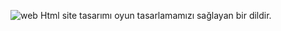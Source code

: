 ![web](https://github.com/user-attachments/assets/67fad230-1a79-4cd7-b1b1-89b6e40f0c0b)
Html site tasarımı oyun tasarlamamızı sağlayan bir dildir.
